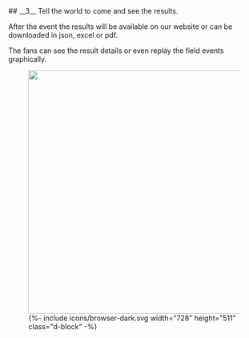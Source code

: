 <div markdown="1" data-aos="fade-up">
## __3__ Tell the world to come and see  the results.

After the event the results will be available on our website or can be downloaded in json, excel or pdf.

The fans can see the result details or even replay the field events graphically.

</div>
<div class="side-image my-5" data-aos="fade-up">
  <figure class="browser-demo">
    <img src="http://via.placeholder.com/728x485" class="screen" width="728" height="485">
    {%- include icons/browser-dark.svg width="728" height="511" class="d-block" -%}
  </figure>
</div>
